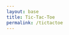 ```yaml
---
layout: base
title: Tic-Tac-Toe
permalink: /tictactoe
---
```



<html lang="en">
<head>
    <meta charset="UTF-8">
    <meta name="viewport" content="width=device-width, initial-scale=1.0">
    <title>Tic Tac Toe - Enhanced</title>
    <style>
        * {
            box-sizing: border-box;
        }

        body {
            margin: 0;
            padding: 20px;
            background-color: black;
            display: flex;
            flex-direction: column;
            justify-content: center;
            align-items: center;
            min-height: 100vh;
            font-family: Arial, sans-serif;
            overflow-x: hidden;
        }

        h1 {
            color: white;
            margin-bottom: 20px;
            font-size: 2.5rem;
            text-shadow: 0 0 10px rgba(255, 255, 255, 0.5);
        }

        .setup-screen {
            color: white;
            text-align: center;
            margin-bottom: 30px;
        }

        .setup-screen input {
            margin: 10px;
            padding: 10px;
            font-size: 1rem;
            border: 2px solid white;
            border-radius: 5px;
            background: black;
            color: white;
        }

        .setup-screen input::placeholder {
            color: #ccc;
        }

        .mode-selector {
            margin: 20px 0;
        }

        .mode-selector button {
            margin: 0 10px;
            padding: 10px 20px;
            font-size: 1rem;
            border: 2px solid white;
            background: black;
            color: white;
            cursor: pointer;
            border-radius: 5px;
            transition: all 0.3s ease;
        }

        .mode-selector button:hover, .mode-selector button.selected {
            background: white;
            color: black;
        }

        .game-area {
            display: none;
        }

        .game-info {
            color: white;
            font-size: 1.5rem;
            margin-bottom: 20px;
            text-align: center;
            min-height: 40px;
        }

        .score-board {
            color: white;
            display: flex;
            justify-content: center;
            gap: 40px;
            margin-bottom: 20px;
            font-size: 1.2rem;
        }

        .score-item {
            text-align: center;
        }

        .game-container {
            position: relative;
        }

        .game-board {
            display: grid;
            grid-template-columns: repeat(3, 120px);
            grid-template-rows: repeat(3, 120px);
            gap: 10px;
            margin-bottom: 30px;
            position: relative;
        }

        .square {
            background-color: white;
            border: none;
            cursor: pointer;
            font-size: 3rem;
            font-weight: bold;
            color: black;
            display: flex;
            justify-content: center;
            align-items: center;
            transition: all 0.3s ease;
            position: relative;
            overflow: hidden;
        }

        .square:hover:not(:disabled) {
            background-color: #f0f0f0;
            transform: scale(1.05);
            box-shadow: 0 0 15px rgba(255, 255, 255, 0.5);
        }

        .square:disabled {
            cursor: not-allowed;
        }

        .square .symbol {
            animation: symbolAppear 0.5s ease-out;
            transform-origin: center;
        }

        @keyframes symbolAppear {
            0% {
                opacity: 0;
                transform: scale(0) rotate(180deg);
            }
            50% {
                transform: scale(1.2) rotate(90deg);
            }
            100% {
                opacity: 1;
                transform: scale(1) rotate(0deg);
            }
        }

        .winning-line {
            position: absolute;
            background: #00ff00;
            z-index: 10;
            animation: drawLine 0.8s ease-out;
            border-radius: 3px;
            box-shadow: 0 0 10px #00ff00;
        }

        @keyframes drawLine {
            0% {
                transform: scale(0);
            }
            100% {
                transform: scale(1);
            }
        }

        .controls {
            display: flex;
            gap: 20px;
            flex-wrap: wrap;
            justify-content: center;
        }

        .btn {
            background-color: white;
            color: black;
            border: none;
            padding: 15px 30px;
            font-size: 1.2rem;
            font-weight: bold;
            cursor: pointer;
            border-radius: 5px;
            transition: all 0.3s ease;
        }

        .btn:hover {
            background-color: #f0f0f0;
            transform: translateY(-2px);
            box-shadow: 0 4px 10px rgba(255, 255, 255, 0.3);
        }

        .winner-message {
            color: #00ff00;
            font-size: 2rem;
            font-weight: bold;
            text-shadow: 0 0 10px #00ff00;
            animation: pulse 2s infinite;
        }

        .tie-message {
            color: #ffff00;
            font-size: 2rem;
            font-weight: bold;
            text-shadow: 0 0 10px #ffff00;
        }

        @keyframes pulse {
            0%, 100% { transform: scale(1); }
            50% { transform: scale(1.1); }
        }

        /* Particle effects */
        .particle {
            position: absolute;
            width: 10px;
            height: 10px;
            border-radius: 50%;
            pointer-events: none;
            z-index: 1000;
        }

        .particle-gold {
            background: gold;
            box-shadow: 0 0 6px gold;
        }

        .particle-silver {
            background: silver;
            box-shadow: 0 0 6px silver;
        }

        @keyframes particleFall {
            0% {
                transform: translateY(-100vh) rotate(0deg);
                opacity: 1;
            }
            100% {
                transform: translateY(100vh) rotate(360deg);
                opacity: 0;
            }
        }

        .difficulty-selector {
            margin: 15px 0;
            color: white;
        }

        .difficulty-selector select {
            margin-left: 10px;
            padding: 5px;
            font-size: 1rem;
            background: black;
            color: white;
            border: 2px solid white;
            border-radius: 3px;
        }

        @media (max-width: 600px) {
            .game-board {
                grid-template-columns: repeat(3, 100px);
                grid-template-rows: repeat(3, 100px);
            }
            
            .square {
                font-size: 2.5rem;
            }
            
            h1 {
                font-size: 2rem;
            }
        }
    </style>
</head>
<body>
    <h1>Tic Tac Toe Enhanced</h1>
    
    <div class="setup-screen" id="setupScreen">
        <h2>Setup Game</h2>
        
        <div class="mode-selector">
            <button onclick="selectMode('human')" class="selected" id="humanMode">vs Human</button>
            <button onclick="selectMode('ai')" id="aiMode">vs AI</button>
        </div>
        
        <div id="humanInputs">
            <div>
                <input type="text" id="player1Name" placeholder="Player 1 Name (X)" maxlength="15">
                <input type="text" id="player2Name" placeholder="Player 2 Name (O)" maxlength="15">
            </div>
        </div>
        
        <div id="aiInputs" style="display: none;">
            <div>
                <input type="text" id="humanPlayerName" placeholder="Your Name" maxlength="15">
                <div class="difficulty-selector">
                    <label>AI Difficulty:</label>
                    <select id="aiDifficulty">
                        <option value="easy">Easy</option>
                        <option value="medium">Medium</option>
                        <option value="hard">Hard</option>
                    </select>
                </div>
            </div>
        </div>
        
        <div style="margin-top: 20px;">
            <button class="btn" onclick="startGame()">Start Game</button>
        </div>
    </div>
    
    <div class="game-area" id="gameArea">
        <div class="score-board">
            <div class="score-item">
                <div id="player1Score">Player 1: 0</div>
            </div>
            <div class="score-item">
                <div id="player2Score">Player 2: 0</div>
            </div>
        </div>
        
        <div class="game-info" id="gameInfo">
            Player X's Turn
        </div>
        
        <div class="game-container">
            <div class="game-board" id="gameBoard">
                <button class="square" data-index="0" onclick="makeMove(0)"></button>
                <button class="square" data-index="1" onclick="makeMove(1)"></button>
                <button class="square" data-index="2" onclick="makeMove(2)"></button>
                <button class="square" data-index="3" onclick="makeMove(3)"></button>
                <button class="square" data-index="4" onclick="makeMove(4)"></button>
                <button class="square" data-index="5" onclick="makeMove(5)"></button>
                <button class="square" data-index="6" onclick="makeMove(6)"></button>
                <button class="square" data-index="7" onclick="makeMove(7)"></button>
                <button class="square" data-index="8" onclick="makeMove(8)"></button>
            </div>
        </div>
        
        <div class="controls">
            <button class="btn" onclick="resetGame()">New Game</button>
            <button class="btn" onclick="backToSetup()">Change Settings</button>
        </div>
    </div>

    <script>
        let currentPlayer = 'X';
        let gameBoard = ['', '', '', '', '', '', '', '', ''];
        let gameActive = true;
        let gameMode = 'human';
        let player1Name = 'Player 1';
        let player2Name = 'Player 2';
        let isAIGame = false;
        let aiDifficulty = 'medium';
        
        // Score tracking
        let scores = {
            player1: 0,
            player2: 0
        };

        const winningConditions = [
            [0, 1, 2], [3, 4, 5], [6, 7, 8], // Rows
            [0, 3, 6], [1, 4, 7], [2, 5, 8], // Columns
            [0, 4, 8], [2, 4, 6]             // Diagonals
        ];

        // Winning line positions for drawing
        const winningLinePositions = {
            '0,1,2': { top: '60px', left: '50%', width: '370px', height: '6px', transform: 'translateX(-50%)' },
            '3,4,5': { top: '190px', left: '50%', width: '370px', height: '6px', transform: 'translateX(-50%)' },
            '6,7,8': { top: '320px', left: '50%', width: '370px', height: '6px', transform: 'translateX(-50%)' },
            '0,3,6': { top: '50%', left: '60px', width: '6px', height: '370px', transform: 'translateY(-50%)' },
            '1,4,7': { top: '50%', left: '190px', width: '6px', height: '370px', transform: 'translateY(-50%)' },
            '2,5,8': { top: '50%', left: '320px', width: '6px', height: '370px', transform: 'translateY(-50%)' },
            '0,4,8': { top: '50%', left: '50%', width: '6px', height: '370px', transform: 'translateY(-50%) rotate(45deg)' },
            '2,4,6': { top: '50%', left: '50%', width: '6px', height: '370px', transform: 'translateY(-50%) rotate(-45deg)' }
        };

        function selectMode(mode) {
            gameMode = mode;
            document.querySelectorAll('.mode-selector button').forEach(btn => btn.classList.remove('selected'));
            
            if (mode === 'human') {
                document.getElementById('humanMode').classList.add('selected');
                document.getElementById('humanInputs').style.display = 'block';
                document.getElementById('aiInputs').style.display = 'none';
            } else {
                document.getElementById('aiMode').classList.add('selected');
                document.getElementById('humanInputs').style.display = 'none';
                document.getElementById('aiInputs').style.display = 'block';
            }
        }

        function startGame() {
            if (gameMode === 'human') {
                player1Name = document.getElementById('player1Name').value || 'Player 1';
                player2Name = document.getElementById('player2Name').value || 'Player 2';
                isAIGame = false;
            } else {
                player1Name = document.getElementById('humanPlayerName').value || 'You';
                player2Name = 'AI';
                aiDifficulty = document.getElementById('aiDifficulty').value;
                isAIGame = true;
            }
            
            document.getElementById('setupScreen').style.display = 'none';
            document.getElementById('gameArea').style.display = 'block';
            
            updateScoreDisplay();
            resetGameBoard();
        }

        function backToSetup() {
            document.getElementById('setupScreen').style.display = 'block';
            document.getElementById('gameArea').style.display = 'none';
            scores = { player1: 0, player2: 0 };
        }

        function updateScoreDisplay() {
            document.getElementById('player1Score').textContent = `${player1Name}: ${scores.player1}`;
            document.getElementById('player2Score').textContent = `${player2Name}: ${scores.player2}`;
        }

        function makeMove(index) {
            if (gameBoard[index] !== '' || !gameActive) {
                return;
            }

            // Make the move with animation
            gameBoard[index] = currentPlayer;
            const square = document.querySelector(`[data-index="${index}"]`);
            const symbol = document.createElement('span');
            symbol.className = 'symbol';
            symbol.textContent = currentPlayer;
            square.appendChild(symbol);
            square.disabled = true;

            // Check for win
            const winCondition = checkWinner();
            if (winCondition) {
                const winner = currentPlayer === 'X' ? player1Name : player2Name;
                document.getElementById('gameInfo').innerHTML = `<div class="winner-message">${winner} Wins! 🎉</div>`;
                
                // Update scores
                if (currentPlayer === 'X') {
                    scores.player1++;
                } else {
                    scores.player2++;
                }
                updateScoreDisplay();
                
                drawWinningLine(winCondition);
                createParticleEffect();
                disableAllSquares();
                gameActive = false;
                return;
            }

            // Check for tie
            if (gameBoard.every(square => square !== '')) {
                document.getElementById('gameInfo').innerHTML = `<div class="tie-message">It's a Tie! 🤝</div>`;
                gameActive = false;
                return;
            }

            // Switch player
            currentPlayer = currentPlayer === 'X' ? 'O' : 'X';
            const nextPlayerName = currentPlayer === 'X' ? player1Name : player2Name;
            document.getElementById('gameInfo').textContent = `${nextPlayerName}'s Turn`;

            // AI move if it's AI's turn
            if (isAIGame && currentPlayer === 'O' && gameActive) {
                setTimeout(() => makeAIMove(), 500);
            }
        }

        function checkWinner() {
            for (let condition of winningConditions) {
                if (condition.every(index => gameBoard[index] === currentPlayer)) {
                    return condition;
                }
            }
            return null;
        }

        function drawWinningLine(winCondition) {
            const line = document.createElement('div');
            line.className = 'winning-line';
            
            const key = winCondition.join(',');
            const position = winningLinePositions[key];
            
            Object.assign(line.style, position);
            
            document.querySelector('.game-container').appendChild(line);
        }

        function createParticleEffect() {
            for (let i = 0; i < 50; i++) {
                setTimeout(() => {
                    const particle = document.createElement('div');
                    particle.className = `particle ${Math.random() > 0.5 ? 'particle-gold' : 'particle-silver'}`;
                    
                    particle.style.left = Math.random() * window.innerWidth + 'px';
                    particle.style.animation = `particleFall ${2 + Math.random() * 2}s linear forwards`;
                    
                    document.body.appendChild(particle);
                    
                    setTimeout(() => particle.remove(), 4000);
                }, i * 50);
            }
        }

        function makeAIMove() {
            if (!gameActive) return;
            
            let move;
            switch(aiDifficulty) {
                case 'easy':
                    move = getRandomMove();
                    break;
                case 'medium':
                    move = Math.random() > 0.3 ? getBestMove() : getRandomMove();
                    break;
                case 'hard':
                    move = getBestMove();
                    break;
            }
            
            if (move !== -1) {
                makeMove(move);
            }
        }

        function getRandomMove() {
            const availableMoves = gameBoard.map((cell, index) => cell === '' ? index : null).filter(val => val !== null);
            return availableMoves.length > 0 ? availableMoves[Math.floor(Math.random() * availableMoves.length)] : -1;
        }

        function getBestMove() {
            // Try to win
            for (let i = 0; i < 9; i++) {
                if (gameBoard[i] === '') {
                    gameBoard[i] = 'O';
                    if (checkWinner()) {
                        gameBoard[i] = '';
                        return i;
                    }
                    gameBoard[i] = '';
                }
            }
            
            // Block player from winning
            for (let i = 0; i < 9; i++) {
                if (gameBoard[i] === '') {
                    gameBoard[i] = 'X';
                    if (checkWinner()) {
                        gameBoard[i] = '';
                        return i;
                    }
                    gameBoard[i] = '';
                }
            }
            
            // Take center if available
            if (gameBoard[4] === '') return 4;
            
            // Take corners
            const corners = [0, 2, 6, 8];
            const availableCorners = corners.filter(i => gameBoard[i] === '');
            if (availableCorners.length > 0) {
                return availableCorners[Math.floor(Math.random() * availableCorners.length)];
            }
            
            // Take any available space
            return getRandomMove();
        }

        function disableAllSquares() {
            document.querySelectorAll('.square').forEach(square => {
                square.disabled = true;
            });
        }

        function resetGame() {
            resetGameBoard();
        }

        function resetGameBoard() {
            currentPlayer = 'X';
            gameBoard = ['', '', '', '', '', '', '', '', ''];
            gameActive = true;
            
            // Remove winning line
            const existingLine = document.querySelector('.winning-line');
            if (existingLine) existingLine.remove();
            
            const nextPlayerName = player1Name;
            document.getElementById('gameInfo').textContent = `${nextPlayerName}'s Turn`;
            
            document.querySelectorAll('.square').forEach(square => {
                square.innerHTML = '';
                square.disabled = false;
            });
        }
    </script>
</body>
</html>